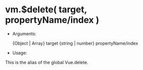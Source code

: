 # vm.$delete( target, propertyName/index )

* Arguments:

    {Object | Array} target
    {string | number} propertyName/index

* Usage:

This is the alias of the global Vue.delete.
